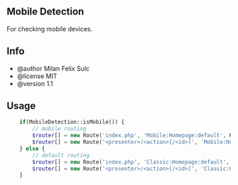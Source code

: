 ## Mobile Detection

For checking mobile devices.

## Info

* @author Milan Felix Sulc
* @license MIT
* @version 1.1

## Usage

```php
	if(MobileDetection::isMobile()) {
		// mobile routing
		$router[] = new Route('index.php', 'Mobile:Homepage:default', Route::ONE_WAY);
		$router[] = new Route('<presenter>/<action>[/<id>]', 'Mobile:Homepage:default');
	} else {
		// default routing
		$router[] = new Route('index.php', 'Classic:Homepage:default', Route::ONE_WAY);
		$router[] = new Route('<presenter>/<action>[/<id>]', 'Classic:Homepage:default');
	}
```
